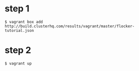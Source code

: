 # step 1

```
$ vagrant box add http://build.clusterhq.com/results/vagrant/master/flocker-tutorial.json
```

# step 2

```
$ vagrant up
```

